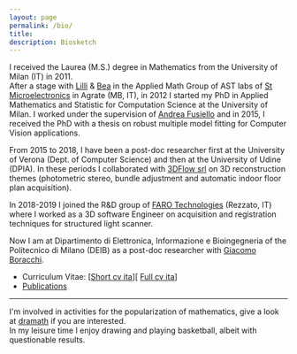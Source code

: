 ```yaml
---
layout: page
permalink: /bio/
title: 
description: Biosketch
---
```



I received the Laurea (M.S.) degree in Mathematics from the University of Milan (IT) in 2011. <br>
After a stage with [Lilli][lilli] & [Bea][bea] in the Applied Math Group of AST labs of [St Microelectronics][st] in Agrate (MB, IT), in 2012 I started my PhD in Applied Mathematics and Statistic for Computation Science at the University of Milan.  I worked under the supervision of [Andrea Fusiello][andrea] and in 2015, I received the PhD  with a thesis on robust multiple model fitting for Computer Vision applications.

From 2015 to 2018, I have been a post-doc researcher first at the University of Verona (Dept. of Computer Science) and then at the University of Udine (DPIA). In these periods I collaborated with [3DFlow srl][3dflow] on 3D reconstruction themes (photometric stereo, bundle adjustment and automatic indoor floor plan acquisition).

In 2018-2019 I joined the R&D group of [FARO Technologies][faro] (Rezzato, IT) where I worked as a 3D software Engineer on acquisition and registration techniques for structured light scanner.

Now I am at Dipartimento di Elettronica, Informazione e Bioingegneria of the Politecnico di Milano (DEIB) as a post-doc researcher with [Giacomo Boracchi][giacomo].

* Curriculum Vitae: [<a href="../assets/pdf/luca_magri_cv_short.pdf">Short cv ita</a>][ <a href="../assets/pdf/luca_magri_cv.pdf">Full cv ita</a>]
* [Publications](/publications)

*** 
I'm involved in activities for the popularization of mathematics, give a look at [dramath][dramath] if you are interested. <br>
In my leisure time I enjoy drawing and playing basketball, albeit with questionable results. 
<!--And I'm a great connoisseur of "tortelli", a typical Milanese carnival food.-->

[lilli]:https://www.researchgate.net/profile/Pasqualina_Fragneto
[bea]:https://www.researchgate.net/profile/Beatrice_Rossi
[st]:https://www.st.com/content/st_com/en.html
[andrea]:http://www.diegm.uniud.it/fusiello/
[giacomo]:http://home.deib.polimi.it/boracchi/
[3dflow]:https://www.3dflow.net
[faro]: https://www.faro.com/about-faro/
[dramath]:https://dramath.wordpress.com